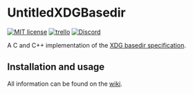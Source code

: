 # UntitledXDGBasedir
[![MIT license](https://img.shields.io/badge/License-MIT-blue.svg)](https://lbesson.mit-license.org/)
[![trello](https://img.shields.io/badge/Trello-UDE-blue])](https://trello.com/b/HmfuRY2K/untitleddesktop)
[![Discord](https://img.shields.io/discord/717037253292982315.svg?label=&logo=discord&logoColor=ffffff&color=7389D8&labelColor=6A7EC2)](https://discord.gg/4wgH8ZE)

A C and C++ implementation of the 
[XDG basedir specification](https://specifications.freedesktop.org/basedir-spec/basedir-spec-latest.html).

## Installation and usage
All information can be found on the [wiki](https://github.com/MadLadSquad/UntitledXDGBasedir/wiki/).
